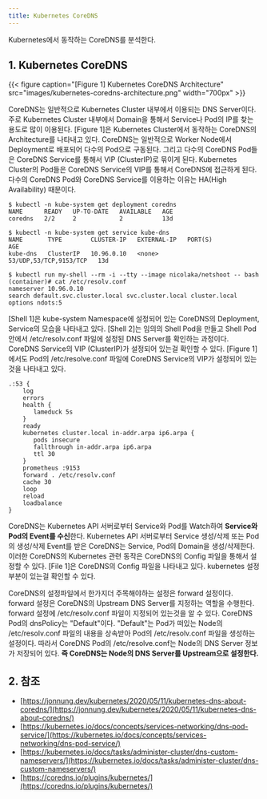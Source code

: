 ```yaml
---
title: Kubernetes CoreDNS
---
```


Kubernetes에서 동작하는 CoreDNS를 분석한다.

## 1. Kubernetes CoreDNS

{{< figure caption="[Figure 1] Kubernetes CoreDNS Architecture" src="images/kubernetes-coredns-architecture.png" width="700px" >}}

CoreDNS는 일반적으로 Kubernetes Cluster 내부에서 이용되는 DNS Server이다. 주로 Kubernetes Cluster 내부에서 Domain을 통해서 Service나 Pod의 IP를 찾는 용도로 많이 이용된다. [Figure 1]은 Kubernetes Cluster에서 동작하는 CoreDNS의 Architecture를 나타내고 있다. CoreDNS는 일반적으로 Worker Node에서 Deployment로 배포되어 다수의 Pod으로 구동된다. 그리고 다수의 CoreDNS Pod들은 CoreDNS Service를 통해서 VIP (ClusterIP)로 묶이게 된다. Kubernetes Cluster의 Pod들은 CoreDNS Service의 VIP를 통해서 CoreDNS에 접근하게 된다. 다수의 CoreDNS Pod와 CoreDNS Service를 이용하는 이유는 HA(High Availability) 때문이다.

```shell {caption="[Shell 1] CoreDNS Deployment, Pod"}
$ kubectl -n kube-system get deployment coredns
NAME      READY   UP-TO-DATE   AVAILABLE   AGE
coredns   2/2     2            2           13d

$ kubectl -n kube-system get service kube-dns
NAME       TYPE        CLUSTER-IP   EXTERNAL-IP   PORT(S)                  AGE
kube-dns   ClusterIP   10.96.0.10   <none>        53/UDP,53/TCP,9153/TCP   13d
```

```shell {caption="[Shell 2] CoreDNS Deployment, Pod", linenos=table}
$ kubectl run my-shell --rm -i --tty --image nicolaka/netshoot -- bash
(container)# cat /etc/resolv.conf
nameserver 10.96.0.10
search default.svc.cluster.local svc.cluster.local cluster.local
options ndots:5
```

[Shell 1]은 kube-system Namespace에 설정되어 있는 CoreDNS의 Deployment, Service의 모습을 나타내고 있다. [Shell 2]는 임의의 Shell Pod을 만들고 Shell Pod안에서 /etc/resolv.conf 파일에 설정된 DNS Server를 확인하는 과정이다. CoreDNS Service의 VIP (ClusterIP)가 설정되어 있는걸 확인할 수 있다. [Figure 1]에서도 Pod의 /etc/resolve.conf 파일에 CoreDNS Service의 VIP가 설정되어 있는것을 나타내고 있다.

```text {caption="[File 1] CoreDNS Config", linenos=table}
.:53 {
    log
    errors
    health {
       lameduck 5s
    }
    ready
    kubernetes cluster.local in-addr.arpa ip6.arpa {
       pods insecure
       fallthrough in-addr.arpa ip6.arpa
       ttl 30
    }
    prometheus :9153
    forward . /etc/resolv.conf
    cache 30
    loop
    reload
    loadbalance
}
```

CoreDNS는 Kubernetes API 서버로부터 Service와 Pod를 Watch하여 **Service와 Pod의 Event를 수신**한다. Kubernetes API 서버로부터 Service 생성/삭제 또는 Pod의 생성/삭제 Event를 받은 CoreDNS는 Service, Pod의 Domain을 생성/삭제한다. 이러한 CoreDNS의 Kubernetes 관련 동작은 CoreDNS의 Config 파일을 통해서 설정할 수 있다. [File 1]은 CoreDNS의 Config 파일을 나타내고 있다. kubernetes 설정 부분이 있는걸 확인할 수 있다.

CoreDNS의 설정파일에서 한가지더 주목해야하는 설정은 forward 설정이다. forward 설정은 CoreDNS의 Upstream DNS Server를 지정하는 역할을 수행한다. forward 설정에 /etc/resolv.conf 파일이 지정되어 있는것을 알 수 있다. CoreDNS Pod의 dnsPolicy는 "Default"이다. "Default"는 Pod가 떠있는 Node의 /etc/resolv.conf 파일의 내용을 상속받아 Pod의 /etc/resolv.conf 파일을 생성하는 설정이다. 따라서 CoreDNS Pod의 /etc/resolve.conf는 Node의 DNS Server 정보가 저장되어 있다. **즉 CoreDNS는 Node의 DNS Server를 Upstream으로 설정한다.**

## 2. 참조

* [https://jonnung.dev/kubernetes/2020/05/11/kubernetes-dns-about-coredns/](https://jonnung.dev/kubernetes/2020/05/11/kubernetes-dns-about-coredns/)
* [https://kubernetes.io/docs/concepts/services-networking/dns-pod-service/](https://kubernetes.io/docs/concepts/services-networking/dns-pod-service/)
* [https://kubernetes.io/docs/tasks/administer-cluster/dns-custom-nameservers/](https://kubernetes.io/docs/tasks/administer-cluster/dns-custom-nameservers/)
* [https://coredns.io/plugins/kubernetes/](https://coredns.io/plugins/kubernetes/)